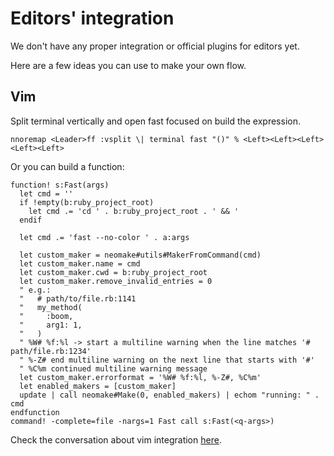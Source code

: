# Editors' integration

We don't have any proper integration or official plugins for editors yet.

Here are a few ideas you can use to make your own flow.

## Vim

Split terminal vertically and open fast focused on build the expression.

```vim
nnoremap <Leader>ff :vsplit \| terminal fast "()" % <Left><Left><Left><Left><Left>
```

Or you can build a function:

```vim
function! s:Fast(args)
  let cmd = ''
  if !empty(b:ruby_project_root)
    let cmd .= 'cd ' . b:ruby_project_root . ' && '
  endif

  let cmd .= 'fast --no-color ' . a:args

  let custom_maker = neomake#utils#MakerFromCommand(cmd)
  let custom_maker.name = cmd
  let custom_maker.cwd = b:ruby_project_root
  let custom_maker.remove_invalid_entries = 0
  " e.g.:
  "   # path/to/file.rb:1141
  "   my_method(
  "     :boom,
  "     arg1: 1,
  "   )
  " %W# %f:%l -> start a multiline warning when the line matches '# path/file.rb:1234'
  " %-Z# end multiline warning on the next line that starts with '#'
  " %C%m continued multiline warning message
  let custom_maker.errorformat = '%W# %f:%l, %-Z#, %C%m'
  let enabled_makers = [custom_maker]
  update | call neomake#Make(0, enabled_makers) | echom "running: " . cmd
endfunction
command! -complete=file -nargs=1 Fast call s:Fast(<q-args>)
```

Check the conversation about vim integration [here](https://github.com/jonatas/fast/pull/16#issuecomment-555115606).
